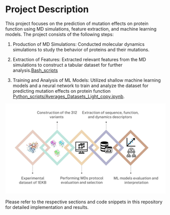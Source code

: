 # Project Description

This project focuses on the prediction of mutation effects on protein function using MD simulations, feature extraction, and machine learning models. The project consists of the following steps:

1. Production of MD Simulations: Conducted molecular dynamics simulations to study the behavior of proteins and their mutations. 

2. Extraction of Features: Extracted relevant features from the MD simulations to construct a tabular dataset for further analysis.[Bash_scripts](**/scripts)

3. Training and Analysis of ML Models: Utilized shallow machine learning models and a neural network to train and analyze the dataset for predicting mutation effects on protein function [Python_scripts/Averages_Datasets_Light_copy.ipynb](Python_scripts/Averages_Datasets_Light_copy.ipynb). 

![Abstract Figure](Figures\Abstract_fig.png)

Please refer to the respective sections and code snippets in this repository for detailed implementation and results.

